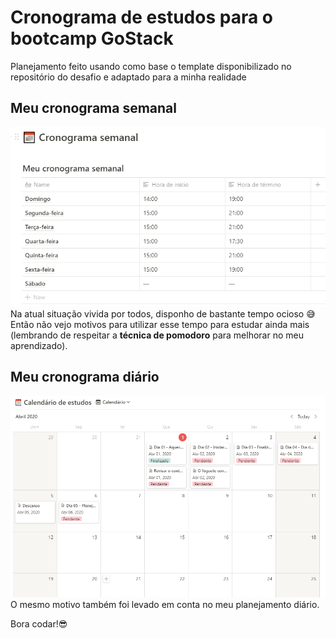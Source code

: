 # Cronograma de estudos para o bootcamp GoStack
Planejamento feito usando como base o template disponibilizado no repositório do desafio e adaptado para a minha realidade

## Meu cronograma semanal
![](https://github.com/wltjunior92/desafio-01/blob/master/assets/cronograma-semanal.PNG?raw=true)
Na atual situação vivida por todos, disponho de bastante tempo ocioso :sweat_smile:
Então não vejo motivos para utilizar esse tempo para estudar ainda mais (lembrando de respeitar a **técnica de pomodoro** para melhorar no meu aprendizado).

## Meu cronograma diário
![](https://github.com/wltjunior92/desafio-01/blob/master/assets/cronograma-diario.PNG?raw=true)
O mesmo motivo também foi levado em conta no meu planejamento diário.

Bora codar!:sunglasses: